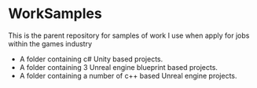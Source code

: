# WorkSamples

This is the parent repository for samples of work I use when apply for jobs within the games industry 

- A folder containing c# Unity based projects.
- A folder containing 3 Unreal engine blueprint based projects.
- A folder containing a number of c++ based Unreal engine projects.
